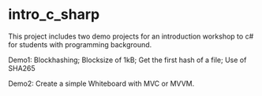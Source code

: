 # intro_c_sharp
This project includes two demo projects for an introduction workshop to c# for students with programming background.

Demo1:
Blockhashing; Blocksize of 1kB; Get the first hash of a file; Use of SHA265

Demo2:
Create a simple Whiteboard with MVC or MVVM.
